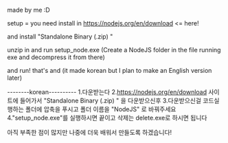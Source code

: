 made by me :D

setup = you need install in https://nodejs.org/en/download <= here!

and install "Standalone Binary (.zip) "

unzip in and run setup_node.exe (Create a NodeJS folder in the file running exe and decompress it from there)

and run! that's and (it made korean but I plan to make an English version later)

--------korean----------
1.다운받는다
2.https://nodejs.org/en/download 사이트에 들어가서 "Standalone Binary (.zip) " 을 다운받으신후
3.다운받으신걸 코드실행하는 폴더에 압축을 푸시고 폴더 이름을 "NodeJS" 로 바꿔주세요
4."setup_node.exe"를 실행하시면 끝이고 삭제는 delete.exe로 하시면 됩니다

아직 부족한 점이 많지만 나중에 더욱 배워서 만들도록 하겠습니다! 
